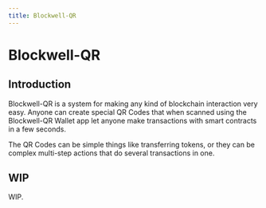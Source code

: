```yaml
---
title: Blockwell-QR
---
```


# Blockwell-QR

## Introduction

Blockwell-QR is a system for making any kind of blockchain interaction very easy.
Anyone can create special QR Codes that when scanned using the Blockwell-QR Wallet
app let anyone make transactions with smart contracts in a few seconds.

The QR Codes can be simple things like transferring tokens, or they can be complex
multi-step actions that do several transactions in one.

## WIP

WIP.
